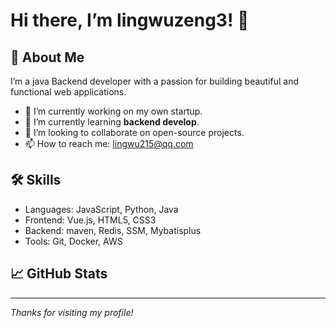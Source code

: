 # Hi there, I’m lingwuzeng3! 👋

## 🚀 About Me
I’m a java Backend developer with a passion for building beautiful and functional web applications.

- 🔭 I’m currently working on my own startup.
- 🌱 I’m currently learning **backend develop**.
- 👯 I’m looking to collaborate on open-source projects.
- 📫 How to reach me: lingwu215@qq.com

## 🛠️ Skills
*   Languages: JavaScript, Python, Java
*   Frontend: Vue.js, HTML5, CSS3
*   Backend: maven, Redis, SSM, Mybatisplus
*   Tools: Git, Docker, AWS

## 📈 GitHub Stats

---
*Thanks for visiting my profile!*

<!--
**lingwuzeng3/lingwuzeng3** is a ✨ _special_ ✨ repository because its `README.md` (this file) appears on your GitHub profile.

Here are some ideas to get you started:

- 🔭 I’m currently working on ...
- 🌱 I’m currently learning ...
- 👯 I’m looking to collaborate on ...
- 🤔 I’m looking for help with ...
- 💬 Ask me about ...
- 📫 How to reach me: ...
- 😄 Pronouns: ...
- ⚡ Fun fact: ...
-->
